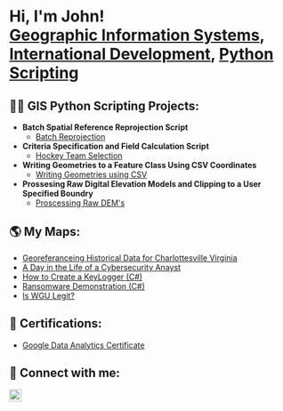 <h1>Hi, I'm John! <br/><a href="https://github.com/johndoherty96">Geographic Information Systems</a>, <a href="www.linkedin.com/in/johndoherty95">International Development</a>, <a href="https://www.youtube.com/c/joshmadakor">Python Scripting</a></h1>

<h2>👨‍💻 GIS Python Scripting Projects:</h2>

- <b>Batch Spatial Reference Reprojection Script</b>
  - [Batch Reprojection](https://github.com/johndoherty96/Batch_SpatialReference/tree/main)
- <b>Criteria Specification and Field Calculation Script</b>
  - [Hockey Team Selection](https://github.com/johndoherty96/Hockey_Team_Selection)
- <b>Writing Geometries to a Feature Class Using CSV Coordinates </b>
  - [Writing Geometries using CSV](https://github.com/johndoherty96/Writing-Geometries-using-CSV/tree/main)
- <b>Prossesing Raw Digital Elevation Models and Clipping to a User Specified Boundry</b>
  - [Proscessing Raw DEM's](https://github.com/johndoherty96/Raw_DEMs_NPS/tree/main)

<h2>🌎 My Maps: </h2>

- [Georeferanceing Historical Data for Charlottesville Virginia](https://github.com/johndoherty96/Historical_Georeferance/tree/main)
- [A Day in the Life of a Cybersecurity Anayst](https://www.youtube.com/watch?v=uHy3oM7NnoU)
- [How to Create a KeyLogger (C#)](https://www.youtube.com/watch?v=N-L9hklSlNk)
- [Ransomware Demonstration (C#)](https://www.youtube.com/watch?v=OfvdQeh79s0)
- [Is WGU Legit?](https://www.youtube.com/watch?v=E2MwRWxDBkA)

<h2>📜 Certifications: </h2>

- [Google Data Analytics Certificate](https://coursera.org/share/cb00c2f1bf3558526c8c4fd3639a5676)


<h2> 🤳 Connect with me:</h2>

[<img align="left" alt="JoshMadakor | LinkedIn" width="22px" src="https://cdn.jsdelivr.net/npm/simple-icons@v3/icons/linkedin.svg" />][linkedin]

[twitter]: https://twitter.com/joshmadakor
[youtube]: https://www.youtube.com/c/joshmadakor
[instagram]: https://www.instagram.com/joshmadakor/
[linkedin]: https://linkedin.com/in/joshmadakor

<!--
**joshmadakor1/joshmadakor1** is a ✨ _special_ ✨ repository because its `README.md` (this file) appears on your GitHub profile.

Here are some ideas to get you started:

- 🔭 I’m currently working on ...
- 🌱 I’m currently learning ...
- 👯 I’m looking to collaborate on ...
- 🤔 I’m looking for help with ...
- 💬 Ask me about ...
- 📫 How to reach me: ...
- 😄 Pronouns: ...
- ⚡ Fun fact: ...
-->
